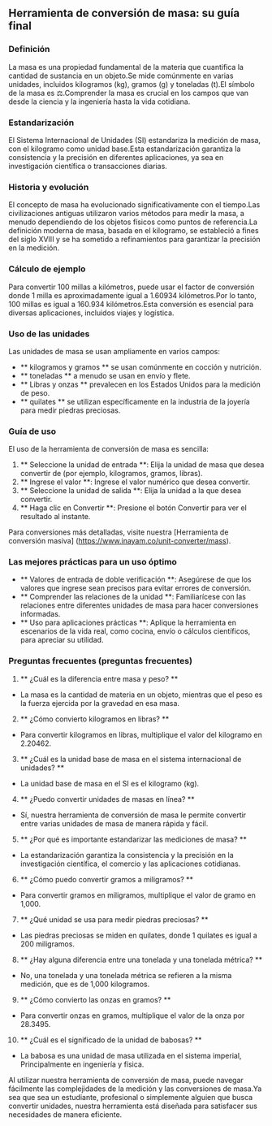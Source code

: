 ## Herramienta de conversión de masa: su guía final

### Definición
La masa es una propiedad fundamental de la materia que cuantifica la cantidad de sustancia en un objeto.Se mide comúnmente en varias unidades, incluidos kilogramos (kg), gramos (g) y toneladas (t).El símbolo de la masa es ⚖️.Comprender la masa es crucial en los campos que van desde la ciencia y la ingeniería hasta la vida cotidiana.

### Estandarización
El Sistema Internacional de Unidades (SI) estandariza la medición de masa, con el kilogramo como unidad base.Esta estandarización garantiza la consistencia y la precisión en diferentes aplicaciones, ya sea en investigación científica o transacciones diarias.

### Historia y evolución
El concepto de masa ha evolucionado significativamente con el tiempo.Las civilizaciones antiguas utilizaron varios métodos para medir la masa, a menudo dependiendo de los objetos físicos como puntos de referencia.La definición moderna de masa, basada en el kilogramo, se estableció a fines del siglo XVIII y se ha sometido a refinamientos para garantizar la precisión en la medición.

### Cálculo de ejemplo
Para convertir 100 millas a kilómetros, puede usar el factor de conversión donde 1 milla es aproximadamente igual a 1.60934 kilómetros.Por lo tanto, 100 millas es igual a 160.934 kilómetros.Esta conversión es esencial para diversas aplicaciones, incluidos viajes y logística.

### Uso de las unidades
Las unidades de masa se usan ampliamente en varios campos:
- ** kilogramos y gramos ** se usan comúnmente en cocción y nutrición.
- ** toneladas ** a menudo se usan en envío y flete.
- ** Libras y onzas ** prevalecen en los Estados Unidos para la medición de peso.
- ** quilates ** se utilizan específicamente en la industria de la joyería para medir piedras preciosas.

### Guía de uso
El uso de la herramienta de conversión de masa es sencilla:
1. ** Seleccione la unidad de entrada **: Elija la unidad de masa que desea convertir de (por ejemplo, kilogramos, gramos, libras).
2. ** Ingrese el valor **: Ingrese el valor numérico que desea convertir.
3. ** Seleccione la unidad de salida **: Elija la unidad a la que desea convertir.
4. ** Haga clic en Convertir **: Presione el botón Convertir para ver el resultado al instante.

Para conversiones más detalladas, visite nuestra [Herramienta de conversión masiva] (https://www.inayam.co/unit-converter/mass).

### Las mejores prácticas para un uso óptimo
- ** Valores de entrada de doble verificación **: Asegúrese de que los valores que ingrese sean precisos para evitar errores de conversión.
- ** Comprender las relaciones de la unidad **: Familiarícese con las relaciones entre diferentes unidades de masa para hacer conversiones informadas.
- ** Uso para aplicaciones prácticas **: Aplique la herramienta en escenarios de la vida real, como cocina, envío o cálculos científicos, para apreciar su utilidad.

### Preguntas frecuentes (preguntas frecuentes)

1. ** ¿Cuál es la diferencia entre masa y peso? **
- La masa es la cantidad de materia en un objeto, mientras que el peso es la fuerza ejercida por la gravedad en esa masa.

2. ** ¿Cómo convierto kilogramos en libras? **
- Para convertir kilogramos en libras, multiplique el valor del kilogramo en 2.20462.

3. ** ¿Cuál es la unidad base de masa en el sistema internacional de unidades? **
- La unidad base de masa en el SI es el kilogramo (kg).

4. ** ¿Puedo convertir unidades de masas en línea? **
- Sí, nuestra herramienta de conversión de masa le permite convertir entre varias unidades de masa de manera rápida y fácil.

5. ** ¿Por qué es importante estandarizar las mediciones de masa? **
- La estandarización garantiza la consistencia y la precisión en la investigación científica, el comercio y las aplicaciones cotidianas.

6. ** ¿Cómo puedo convertir gramos a miligramos? **
- Para convertir gramos en miligramos, multiplique el valor de gramo en 1,000.

7. ** ¿Qué unidad se usa para medir piedras preciosas? **
- Las piedras preciosas se miden en quilates, donde 1 quilates es igual a 200 miligramos.

8. ** ¿Hay alguna diferencia entre una tonelada y una tonelada métrica? **
- No, una tonelada y una tonelada métrica se refieren a la misma medición, que es de 1,000 kilogramos.

9. ** ¿Cómo convierto las onzas en gramos? **
- Para convertir onzas en gramos, multiplique el valor de la onza por 28.3495.

10. ** ¿Cuál es el significado de la unidad de babosas? **
- La babosa es una unidad de masa utilizada en el sistema imperial, Principalmente en ingeniería y física.

Al utilizar nuestra herramienta de conversión de masa, puede navegar fácilmente las complejidades de la medición y las conversiones de masa.Ya sea que sea un estudiante, profesional o simplemente alguien que busca convertir unidades, nuestra herramienta está diseñada para satisfacer sus necesidades de manera eficiente.